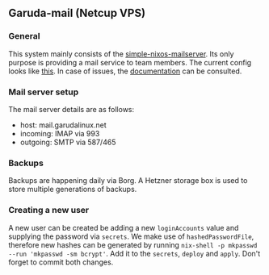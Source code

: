 ## Garuda-mail (Netcup VPS)

### General

This system mainly consists of the [simple-nixos-mailserver](https://gitlab.com/simple-nixos-mailserver/nixos-mailserver). Its only purpose is providing a mail service to team members. The current config looks like [this](https://gitlab.com/garuda-linux/infra-nix/-/blob/main/nixos/hosts/garuda-mail.nix?ref_type=heads#L47).
In case of issues, the [documentation](https://nixos-mailserver.readthedocs.io/en/latest/) can be consulted.

### Mail server setup

The mail server details are as follows:

- host: mail.garudalinux.net
- incoming: IMAP via 993
- outgoing: SMTP via 587/465

### Backups

Backups are happening daily via Borg. A Hetzner storage box is used to store multiple generations of backups.

### Creating a new user

A new user can be created be adding a new `loginAccounts` value and supplying the password via `secrets`. We make use of `hashedPasswordFile`, therefore new hashes can be generated by running `nix-shell -p mkpasswd --run 'mkpasswd -sm bcrypt'`. Add it to the `secrets`, `deploy` and `apply`. Don't forget to commit both changes.

